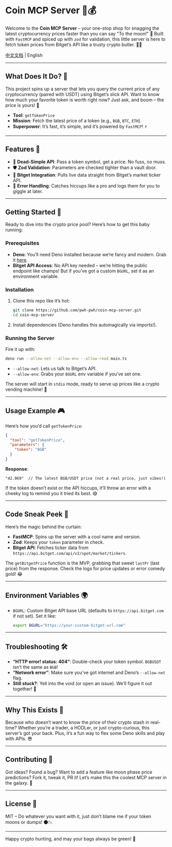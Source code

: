 # Coin MCP Server 🚀💰

Welcome to the **Coin MCP Server** – your one-stop shop for snagging the latest cryptocurrency prices faster than you can say "To the moon!" 🌙 Built with `FastMCP` and spiced up with `zod` for validation, this little server is here to fetch token prices from Bitget’s API like a trusty crypto butler. 🧑‍💼

[中文文档](README-cn.md) | English

---

## What Does It Do? 🤔

This project spins up a server that lets you query the current price of any cryptocurrency (paired with USDT) using Bitget’s slick API. Want to know how much your favorite token is worth right now? Just ask, and boom – the price is yours! 💸

- **Tool**: `getTokenPrice`
- **Mission**: Fetch the latest price of a token (e.g., `BGB`, `BTC`, `ETH`).
- **Superpower**: It’s fast, it’s simple, and it’s powered by `FastMCP`! ⚡

---

## Features 🌟

- 🎯 **Dead-Simple API**: Pass a token symbol, get a price. No fuss, no muss.
- 🛡️ **Zod Validation**: Parameters are checked tighter than a vault door.
- 📡 **Bitget Integration**: Pulls live data straight from Bitget’s market ticker API.
- 🧠 **Error Handling**: Catches hiccups like a pro and logs them for you to giggle at later.

---

## Getting Started 🏁

Ready to dive into the crypto price pool? Here’s how to get this baby running:

### Prerequisites
- **Deno**: You’ll need Deno installed because we’re fancy and modern. Grab it [here](https://deno.land/).
- **Bitget API Access**: No API key needed – we’re hitting the public endpoint like champs! But if you’ve got a custom `BGURL`, set it as an environment variable.

### Installation
1. Clone this repo like it’s hot:
   ```bash
   git clone https://github.com/pwh-pwh/coin-mcp-server.git
   cd coin-mcp-server
   ```
2. Install dependencies (Deno handles this automagically via imports!).

### Running the Server
Fire it up with:
```bash
deno run --allow-net --allow-env --allow-read main.ts
```
- `--allow-net`: Lets us talk to Bitget’s API.
- `--allow-env`: Grabs your `BGURL` env variable if you’ve set one.

The server will start in `stdio` mode, ready to serve up prices like a crypto vending machine! 🍔

---

## Usage Example 🎮

Here’s how you’d call `getTokenPrice`:
```json
{
  "tool": "getTokenPrice",
  "parameters": {
    "token": "BGB"
  }
}
```

**Response**:
```
"42.069"  // The latest BGB/USDT price (not a real price, just vibes!)
```

If the token doesn’t exist or the API hiccups, it’ll throw an error with a cheeky log to remind you it tried its best. 😅

---

## Code Sneak Peek 👀

Here’s the magic behind the curtain:
- **FastMCP**: Spins up the server with a cool name and version.
- **Zod**: Keeps your `token` parameter in check.
- **Bitget API**: Fetches ticker data from `https://api.bitget.com/api/v2/spot/market/tickers`.

The `getBitgetPrice` function is the MVP, grabbing that sweet `lastPr` (last price) from the response. Check the logs for price updates or error comedy gold! 😂

---

## Environment Variables 🌍

- `BGURL`: Custom Bitget API base URL (defaults to `https://api.bitget.com` if not set). Set it like:
  ```bash
  export BGURL="https://your-custom-bitget-url.com"
  ```

---

## Troubleshooting 🛠️

- **“HTTP error! status: 404”**: Double-check your token symbol. `BGBUSDT` isn’t the same as `BGB`!
- **“Network error”**: Make sure you’ve got internet and Deno’s `--allow-net` flag.
- **Still stuck?**: Yell into the void (or open an issue). We’ll figure it out together! 🙌

---

## Why This Exists 🎉

Because who doesn’t want to know the price of their crypto stash in real-time? Whether you’re a trader, a HODLer, or just crypto-curious, this server’s got your back. Plus, it’s a fun way to flex some Deno skills and play with APIs. 😎

---

## Contributing 🤝

Got ideas? Found a bug? Want to add a feature like moon phase price predictions? Fork it, tweak it, PR it! Let’s make this the coolest MCP server in the galaxy. 🌌

---

## License 📜

MIT – Do whatever you want with it, just don’t blame me if your token moons or dumps! 🌑📉

---

Happy crypto hunting, and may your bags always be green! 💚
